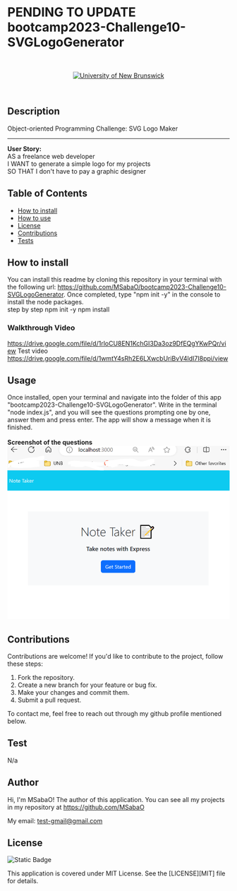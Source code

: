 # PENDING TO UPDATE bootcamp2023-Challenge10-SVGLogoGenerator

<br/>
<p align="center">
    <a href="https://unb.ca/cel/bootcamps/coding.html">
        <img alt="University of New Brunswick" src="https://img.shields.io/static/v1.svg?label=bootcamp&message=UNB&color=red" /></a>
    
</p>
<br/>

## Description

Object-oriented Programming Challenge: SVG Logo Maker
<hr>
<b>User Story:</b><br>
AS a freelance web developer <br>
I WANT to generate a simple logo for my projects<br>
SO THAT I don't have to pay a graphic designer<br>


## Table of Contents

- [How to install](#How-to-install)
- [How to use](#usage)
- [License](#license)
- [Contributions](#contributions)
- [Tests](#test)


## How to install
You can install this readme by cloning this repository in your terminal with the following url: https://github.com/MSabaO/bootcamp2023-Challenge10-SVGLogoGenerator. Once completed, type "npm init -y" in the console to install the node packages. <br>
step by step
npm init -y
npm install



### Walkthrough Video
https://drive.google.com/file/d/1rloCU8EN1KchGI3Da3oz9DfEQgYKwPQr/view
Test video<br>
https://drive.google.com/file/d/1wmtY4sRh2E6LXwcbUriBvV4ldI7I8ppi/view


## Usage
Once installed, open your terminal and navigate into the folder of this app "bootcamp2023-Challenge10-SVGLogoGenerator". Write in the terminal "node index.js", and you will see the questions prompting one by one, answer them and press enter. The app will show a message when it is finished.<br>
<br>
<b>Screenshot of the questions</b>
![alt text](image.png)


## Contributions
Contributions are welcome! If you'd like to contribute to the project, follow these steps:

1.    Fork the repository.
2.    Create a new branch for your feature or bug fix.
3.    Make your changes and commit them.
4.    Submit a pull request.

To contact me, feel free to reach out through my github profile mentioned below.

## Test
N/a

## Author
Hi, I'm MSabaO! The author of this application. You can see all my projects in my repository at https://github.com/MSabaO

My email: test-gmail@gmail.com

## License 
![Static Badge](https://img.shields.io/badge/License-MIT-blue) <br>

This application is covered under MIT License. See the [LICENSE][MIT] file for details.
